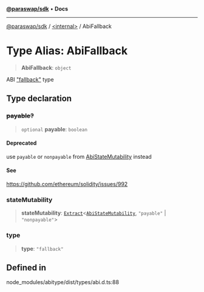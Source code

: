 [**@paraswap/sdk**](../../README.md) • **Docs**

***

[@paraswap/sdk](../../globals.md) / [\<internal\>](../README.md) / AbiFallback

# Type Alias: AbiFallback

> **AbiFallback**: `object`

ABI ["fallback"](https://docs.soliditylang.org/en/latest/abi-spec.html#json) type

## Type declaration

### ~~payable?~~

> `optional` **payable**: `boolean`

#### Deprecated

use `payable` or `nonpayable` from [AbiStateMutability](AbiStateMutability.md) instead

#### See

https://github.com/ethereum/solidity/issues/992

### stateMutability

> **stateMutability**: [`Extract`](Extract.md)\<[`AbiStateMutability`](AbiStateMutability.md), `"payable"` \| `"nonpayable"`\>

### type

> **type**: `"fallback"`

## Defined in

node\_modules/abitype/dist/types/abi.d.ts:88
